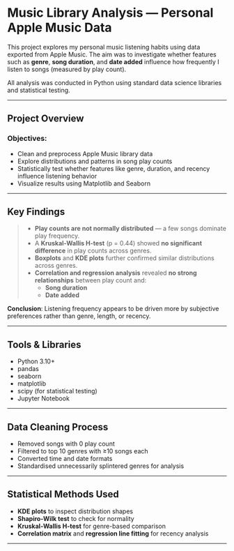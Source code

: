 # Music Library Analysis — Personal Apple Music Data

This project explores my personal music listening habits using data exported from Apple Music. The aim was to investigate whether features such as **genre**, **song duration**, and **date added** influence how frequently I listen to songs (measured by play count).

All analysis was conducted in Python using standard data science libraries and statistical testing.

---

## Project Overview

### Objectives:
- Clean and preprocess Apple Music library data
- Explore distributions and patterns in song play counts
- Statistically test whether features like genre, duration, and recency influence listening behavior
- Visualize results using Matplotlib and Seaborn

---

## Key Findings

> - **Play counts are not normally distributed** — a few songs dominate play frequency.
> - A **Kruskal-Wallis H-test** (p = 0.44) showed **no significant difference** in play counts across genres.
> - **Boxplots** and **KDE plots** further confirmed similar distributions across genres.
> - **Correlation and regression analysis** revealed **no strong relationships** between play count and:
>   - **Song duration**
>   - **Date added**

**Conclusion**: Listening frequency appears to be driven more by subjective preferences rather than genre, length, or recency.

---

## Tools & Libraries

- Python 3.10+
- pandas
- seaborn
- matplotlib
- scipy (for statistical testing)
- Jupyter Notebook

---

## Data Cleaning Process

- Removed songs with 0 play count
- Filtered to top 10 genres with ≥10 songs each
- Converted time and date formats
- Standardised unnecessarily splintered genres for analysis

---

## Statistical Methods Used

- **KDE plots** to inspect distribution shapes
- **Shapiro-Wilk test** to check for normality
- **Kruskal-Wallis H-test** for genre-based comparison
- **Correlation matrix** and **regression line fitting** for recency analysis

---

